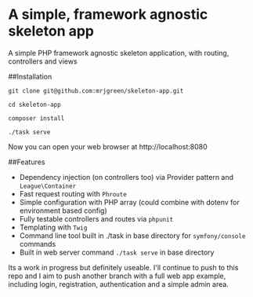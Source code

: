 # A simple, framework agnostic skeleton app

A simple PHP framework agnostic skeleton application, with routing, controllers and views


##Installation

~~~
git clone git@github.com:mrjgreen/skeleton-app.git

cd skeleton-app

composer install

./task serve
~~~

Now you can open your web browser at http://localhost:8080


##Features

 * Dependency injection (on controllers too) via Provider pattern and `League\Container`
 * Fast request routing with `Phroute`
 * Simple configuration with PHP array (could combine with dotenv for environment based config)
 * Fully testable controllers and routes via `phpunit`
 * Templating with `Twig`
 * Command line tool built in ./task in base directory for `symfony/console` commands
 * Built in web server command `./task serve` in base directory

Its a work in progress but definitely useable. I'll continue to push to this repo and I aim to push another branch with a full web app example, including login, registration, authentication and a simple admin area.
